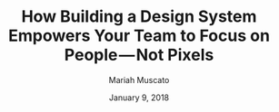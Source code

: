---
date: January 9, 2018
title: How Building a Design System Empowers Your Team to Focus on People — Not Pixels
author: Mariah Muscato
link: https://medium.com/hubspot-product/people-over-pixels-b962c359a14d
description: We learned that the best way to create consistent, functional, and delightful product experiences is to make the lives of those who build those experiences much easier.
tags:
- process
- contribution

# ================================
# ARTICLE TAGS AVAILABLE
# ================================
# animation
# code
# contribution
# design-tokens
# leadership
# patterns
# process
# sketch
# ================================
---